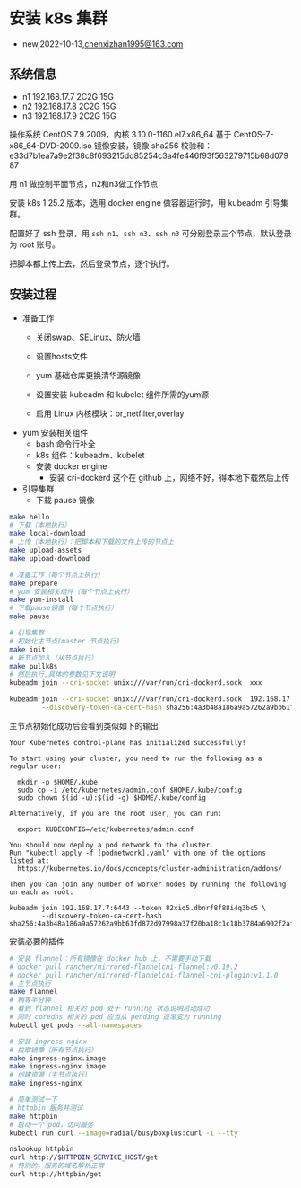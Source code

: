 # 安装 k8s 集群
- new,2022-10-13,chenxizhan1995@163.com

## 系统信息

- n1 192.168.17.7   2C2G 15G
- n2 192.168.17.8   2C2G 15G
- n3 192.168.17.9   2C2G 15G

操作系统 CentOS 7.9.2009，内核 3.10.0-1160.el7.x86_64
  基于 CentOS-7-x86_64-DVD-2009.iso 镜像安装，镜像 sha256 校验和：e33d7b1ea7a9e2f38c8f693215dd85254c3a4fe446f93f563279715b68d07987

用 n1 做控制平面节点，n2和n3做工作节点

安装 k8s 1.25.2 版本，选用 docker engine 做容器运行时，用 kubeadm 引导集群。

配置好了 ssh 登录，用 `ssh n1`、`ssh n3`、`ssh n3` 可分别登录三个节点，默认登录为 root 账号。

把脚本都上传上去，然后登录节点，逐个执行。

## 安装过程
- 准备工作
  - 关闭swap、SELinux、防火墙
  - 设置hosts文件
  - yum 基础仓库更换清华源镜像
  - 设置安装 kubeadm 和 kubelet 组件所需的yum源

  - 启用 Linux 内核模块：br_netfilter,overlay
- yum 安装相关组件
  - bash 命令行补全
  - k8s 组件：kubeadm、kubelet
  - 安装 docker engine
    - 安装 cri-dockerd 这个在 github 上，网络不好，得本地下载然后上传
- 引导集群
  - 下载 pause 镜像

```bash
make hello
# 下载（本地执行）
make local-download
# 上传（本地执行）：把脚本和下载的文件上传的节点上
make upload-assets
make upload-download

# 准备工作（每个节点上执行）
make prepare
# yum 安装相关组件（每个节点上执行）
make yum-install
# 下载pause镜像（每个节点执行）
make pause

# 引导集群
# 初始化主节点(master 节点执行)
make init
# 新节点加入（从节点执行）
make pullk8s
# 然后执行,具体的参数见下文说明
kubeadm join --cri-socket unix:///var/run/cri-dockerd.sock  xxx

kubeadm join --cri-socket unix:///var/run/cri-dockerd.sock  192.168.17.7:6443 --token 82xiq5.dbnrf8f88i4q3bc5 \
        --discovery-token-ca-cert-hash sha256:4a3b48a186a9a57262a9bb61fd872d97998a37f20ba18c1c18b3784a6902f2af

```
主节点初始化成功后会看到类似如下的输出
```
Your Kubernetes control-plane has initialized successfully!

To start using your cluster, you need to run the following as a regular user:

  mkdir -p $HOME/.kube
  sudo cp -i /etc/kubernetes/admin.conf $HOME/.kube/config
  sudo chown $(id -u):$(id -g) $HOME/.kube/config

Alternatively, if you are the root user, you can run:

  export KUBECONFIG=/etc/kubernetes/admin.conf

You should now deploy a pod network to the cluster.
Run "kubectl apply -f [podnetwork].yaml" with one of the options listed at:
  https://kubernetes.io/docs/concepts/cluster-administration/addons/

Then you can join any number of worker nodes by running the following on each as root:

kubeadm join 192.168.17.7:6443 --token 82xiq5.dbnrf8f88i4q3bc5 \
        --discovery-token-ca-cert-hash sha256:4a3b48a186a9a57262a9bb61fd872d97998a37f20ba18c1c18b3784a6902f2af
```

安装必要的插件
```bash
# 安装 flannel：所有镜像在 docker hub 上，不需要手动下载
# docker pull rancher/mirrored-flannelcni-flannel:v0.19.2
# docker pull rancher/mirrored-flannelcni-flannel-cni-plugin:v1.1.0
# 主节点执行
make flannel
# 稍等半分钟
# 看到 flannel 相关的 pod 处于 running 状态说明启动成功
# 同时 coredns 相关的 pod 应当从 pending 逐渐变为 running
kubectl get pods --all-namespaces

# 安装 ingress-nginx
# 拉取镜像（所有节点执行）
make ingress-nginx.image
make ingress-nginx.image
# 创建资源（主节点执行）
make ingress-nginx

# 简单测试一下
# httpbin 服务并测试
make httpbin
# 启动一个 pod，访问服务
kubectl run curl --image=radial/busyboxplus:curl -i --tty

nslookup httpbin
curl http://$HTTPBIN_SERVICE_HOST/get
# 特别的，服务的域名解析正常
curl http://httpbin/get
```
